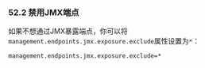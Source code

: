 ### 52.2 禁用JMX端点

如果不想通过JMX暴露端点，你可以将`management.endpoints.jmx.exposure.exclude`属性设置为`*`：
```properties
management.endpoints.jmx.exposure.exclude=*
```
